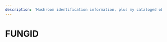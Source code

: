 ```yaml
---
description: 'Mushroom identification information, plus my cataloged observations.'
---
```


# FUNGID

